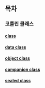 ## 목차

### 코틀린 클래스
#### [class]()
#### [data class]()
#### [object class]()
#### [companion class]()
#### [sealed class]()
